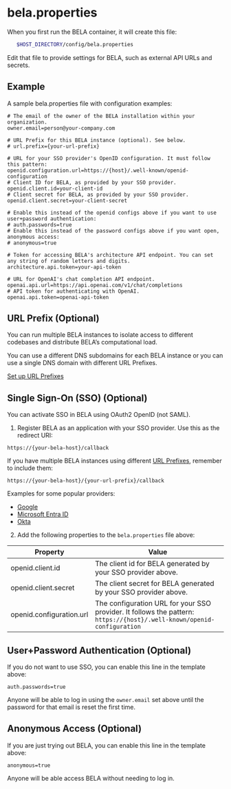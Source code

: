 # bela.properties

When you first run the BELA container, it will create this file:

```bash
   $HOST_DIRECTORY/config/bela.properties
```

Edit that file to provide settings for BELA, such as external API URLs and secrets.

## Example

A sample bela.properties file with configuration examples:

```properties
# The email of the owner of the BELA installation within your organization.
owner.email=person@your-company.com

# URL Prefix for this BELA instance (optional). See below.
# url.prefix={your-url-prefix}

# URL for your SSO provider's OpenID configuration. It must follow this pattern:
openid.configuration.url=https://{host}/.well-known/openid-configuration
# Client ID for BELA, as provided by your SSO provider.
openid.client.id=your-client-id
# Client secret for BELA, as provided by your SSO provider.
openid.client.secret=your-client-secret

# Enable this instead of the openid configs above if you want to use user+password authentication:
# auth.passwords=true
# Enable this instead of the password configs above if you want open, anonymous access:
# anonymous=true

# Token for accessing BELA's architecture API endpoint. You can set any string of random letters and digits.
architecture.api.token=your-api-token

# URL for OpenAI's chat completion API endpoint.
openai.api.url=https://api.openai.com/v1/chat/completions
# API token for authenticating with OpenAI.
openai.api.token=openai-api-token
```

## URL Prefix (Optional)

You can run multiple BELA instances to isolate access to different codebases and distribute BELA’s computational load.

You can use a different DNS subdomains for each BELA instance or you can use a single DNS domain with different URL Prefixes.

[Set up URL Prefixes](/reference/URL-Prefix.md)


## Single Sign-On (SSO) (Optional)

You can activate SSO in BELA using OAuth2 OpenID (not SAML).

1. Register BELA as an application with your SSO provider. Use this as the redirect URI:
```
https://{your-bela-host}/callback
```
If you have multiple BELA instances using different [URL Prefixes](/reference/URL-Prefix.md), remember to include them:
```
https://{your-bela-host}/{your-url-prefix}/callback
```

Examples for some popular providers:
- [Google](/reference/SSO-Google.md)
- [Microsoft Entra ID](/reference/SSO-Microsoft-Entra-ID.md)
- [Okta](/reference/SSO-Okta.md)

2. Add the following properties to the `bela.properties` file above:

|Property|Value|
|--------|-----|
| openid.client.id | The client id for BELA generated by your SSO provider above.
| openid.client.secret | The client secret for BELA generated by your SSO provider above.
| openid.configuration.url | The configuration URL for your SSO provider. It follows the pattern: `https://{host}/.well-known/openid-configuration`

## User+Password Authentication (Optional)

If you do not want to use SSO, you can enable this line in the template above:
```
auth.passwords=true
```
Anyone will be able to log in using the `owner.email` set above until the password for that email is reset the first time.

## Anonymous Access (Optional)

If you are just trying out BELA, you can enable this line in the template above:
```
anonymous=true
```
Anyone will be able access BELA without needing to log in.
